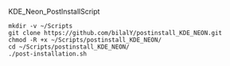 KDE_Neon_PostInstallScript

    mkdir -v ~/Scripts 
    git clone https://github.com/bilalY/postinstall_KDE_NEON.git
    chmod -R +x ~/Scripts/postinstall_KDE_NEON/
    cd ~/Scripts/postinstall_KDE_NEON/
    ./post-installation.sh
